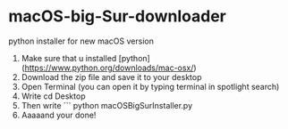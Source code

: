 # macOS-big-Sur-downloader
python installer for new macOS version



1. Make sure that u installed [python] (https://www.python.org/downloads/mac-osx/)
2. Download the zip file and save it to your desktop 
3. Open Terminal (you can open it by typing terminal in spotlight search)
4. Write cd Desktop
5. Then write ```
python macOSBigSurInstaller.py
6. Aaaaand your done!
